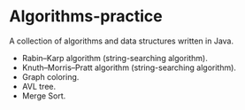 # Algorithms-practice
A collection of algorithms and data structures written in Java.

- Rabin–Karp algorithm (string-searching algorithm).
- Knuth–Morris–Pratt algorithm (string-searching algorithm).
- Graph coloring.
- AVL tree.
- Merge Sort.
